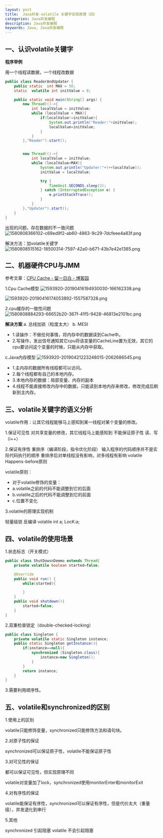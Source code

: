 ```yaml
---
layout: post
title:  Java并发-volatile 关键字实现原理（四）
categories: Java并发编程
description: Java并发编程
keywords: Java, Java并发编程
---
```

## 一、认识volatile关键字

**程序举例**

用一个线程读数据，一个线程改数据

```java
public class ReaderAndUpdater {
    public static  int MAX = 50;
    static  volatile int initValue = 0;

    public static void main(String[] args) {
        new Thread(()->{
            int localValue = initValue;
            while (localValue < MAX){
                if(localValue!=initValue){
                    System.out.println("Reader:"+initValue);
                    localValue=initValue;
                }
            }
        },"Reader").start();


        new Thread(()->{
            int localValue = initValue;
            while (localValue<MAX){
                System.out.println("Updater:"+(++localValue));
                initValue = localValue;

                try {
                    TimeUnit.SECONDS.sleep(2);
                } catch (InterruptedException e) {
                    e.printStackTrace();
                }
            }
        },"Updater").start();
    }
}


```
出现的问题，存在数据的不一致问题
![1580808366102-c69ed9f2-ab60-4863-9c29-7dcfeee4a83f.png](https://imgconvert.csdnimg.cn/aHR0cHM6Ly9jZG4ubmxhcmsuY29tL3l1cXVlLzAvMjAyMC9wbmcvNDQwMjQ3LzE1ODA4MDgzNjYxMDItYzY5ZWQ5ZjItYWI2MC00ODYzLTljMjktN2RjZmVlZTRhODNmLnBuZw?x-oss-process=image/format,png)

解决方法：加volatile关键字
![1580808515162-18500314-7597-42a0-b671-43b7e42e1385.png](https://imgconvert.csdnimg.cn/aHR0cHM6Ly9jZG4ubmxhcmsuY29tL3l1cXVlLzAvMjAyMC9wbmcvNDQwMjQ3LzE1ODA4MDg1MTUxNjItMTg1MDAzMTQtNzU5Ny00MmEwLWI2NzEtNDNiN2U0MmUxMzg1LnBuZw?x-oss-process=image/format,png)

## 二、机器硬件CPU与JMM

参考文章：[CPU Cache - 留一日白 - 博客园](https://www.cnblogs.com/lyrb/p/10718935.html)

1.Cpu Cache模型
![1593920-20190416194930030-166162338.png](https://imgconvert.csdnimg.cn/aHR0cHM6Ly9pbWcyMDE4LmNuYmxvZ3MuY29tL2Jsb2cvMTU5MzkyMC8yMDE5MDQvMTU5MzkyMC0yMDE5MDQxNjE5NDkzMDAzMC0xNjYxNjIzMzgucG5n?x-oss-process=image/format,png)

![1593920-20190416174053892-1557587328.png](https://imgconvert.csdnimg.cn/aHR0cHM6Ly9pbWcyMDE4LmNuYmxvZ3MuY29tL2Jsb2cvMTU5MzkyMC8yMDE5MDQvMTU5MzkyMC0yMDE5MDQxNjE3NDA1Mzg5Mi0xNTU3NTg3MzI4LnBuZw?x-oss-process=image/format,png)

2.cpu缓存的一致性问题
![1580808884293-66652b20-367f-41f5-9428-46813e2101bc.png](https://imgconvert.csdnimg.cn/aHR0cHM6Ly9jZG4ubmxhcmsuY29tL3l1cXVlLzAvMjAyMC9wbmcvNDQwMjQ3LzE1ODA4MDg4ODQyOTMtNjY2NTJiMjAtMzY3Zi00MWY1LTk0MjgtNDY4MTNlMjEwMWJjLnBuZw?x-oss-process=image/format,png)

**解决方案**
a. 总线加锁（粒度太大）
b. MESI
- 1.读操作：不做任何事情，将内存中的数据读到Cache中。
- 2.写操作，发出信号通知其它cpu将该变量的CacheLine置为无效，其它的cpu要访问这个变量的时候，只能从内存中获取。

c.Java内存模型
![1593920-20190421223248015-2062686545.png](https://imgconvert.csdnimg.cn/aHR0cHM6Ly9pbWcyMDE4LmNuYmxvZ3MuY29tL2Jsb2cvMTU5MzkyMC8yMDE5MDQvMTU5MzkyMC0yMDE5MDQyMTIyMzI0ODAxNS0yMDYyNjg2NTQ1LnBuZw?x-oss-process=image/format,png)

- 1.主内存的数据所有线程都可以访问。
- 2.每个线程都有自己的本地内存。
- 3.本地内存的数据：局部变量、内存的副本
- 4.线程不能直接修改内存中的数据，只能读到本地内存来修改，修改完成后刷新到主内存。


## 三、volatile关键字的语义分析

volatile作用：让其它线程能够马上感知到某一线程对某个变量的修改。

1.保证可见性
对共享变量的修改，其它线程马上能感知到
不能保证原子性 读、写（i++）

2.保证有序性
重排序（编译阶段，指令优化阶段）
输入程序的代码顺序并不是实际代码执行的顺序
重排序后对单线程没有影响，对多线程有影响
volatile 
Happens-before原则

volatile原则：
- 对于volatile修饰的变量：
- a.volatile之前的代码不能调整到它的后面
- b.volatile之后的代码不能调整到它的前面
- c.位置不变化

3.volatile的原理实现机制

轻量级锁
反编译
volatile int a;
LocK:a;

## 四、volatile的使用场景

1.状态标志（开关模式）

```java
public class ShutDowsnDemmo extends Thread{
    private volatile boolean started=false;

    @Override
    public void run() {
        while(started){

        }
    }
    public void shutdown(){
        started=false;
    }
}


```

2.双重检查锁定（double-checked-locking）

```java
public class Singleton {
    private volatile static Singleton instance;
    public static Singleton getInstance(){
        if(instance==null){
            synchronized (Singleton.class){
                instance=new Singleton();
            }
        }
        return instance;
    }
}


```
3.需要利用顺序性。

## 五、volatile和synchronized的区别

1.使用上的区别

volatile只能修饰变量，synchronized只能修饰方法和语句块。

2.对原子性的保证

synchronized可以保证原子性，volatile不能保证原子性

3.对可见性的保证

都可以保证可见性，但实现原理不同

volatile对变量加了lock，synchronized使用monitorEnter和monitorExit  

4.对有序性的保证

volatile能保证有序性，synchronized可以保证有序性，但是代价太大（重量级），并发退化到串行

5.其他

synchronized 引起阻塞
volatile 不会引起阻塞